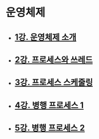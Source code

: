 # 운영체제

- ## [1강. 운영체제 소개](./chapter1.md)

- ## [2강. 프로세스와 쓰레드](./chapter2.md)

- ## [3강. 프로세스 스케줄링](./chapter3.md)

- ## [4강. 병행 프로세스 1](./chapter4.md)

- ## [5강. 병행 프로세스 2](./chapter5.md)

